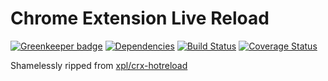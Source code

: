 # Chrome Extension Live Reload

[![Greenkeeper badge](https://badges.greenkeeper.io/iamogbz/crx-livereload.svg)](https://greenkeeper.io/)
[![Dependencies](https://david-dm.org/iamogbz/crx-livereload.svg)](https://github.com/iamogbz/crx-livereload)
[![Build Status](https://travis-ci.org/iamogbz/crx-livereload.svg?branch=master)](https://travis-ci.org/iamogbz/crx-livereload)
[![Coverage Status](https://coveralls.io/repos/github/iamogbz/crx-livereload/badge.svg?branch=master)](https://coveralls.io/github/iamogbz/crx-livereload?branch=master)

Shamelessly ripped from [xpl/crx-hotreload](https://github.com/xpl/crx-hotreload)
